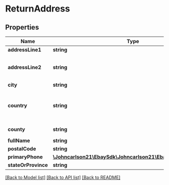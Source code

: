 # ReturnAddress

## Properties
Name | Type | Description | Notes
------------ | ------------- | ------------- | -------------
**addressLine1** | **string** | The first line of the street address. | [optional] 
**addressLine2** | **string** | The second line of the street address. This line is not always necessarily, but is often used for apartment number or suite number, or other relevant information that can not fit on the first line. | [optional] 
**city** | **string** | The city of the return address. | [optional] 
**country** | **string** | The country&#x27;s two-digt, ISO 3166-1 country code. See the enumeration type for a country&#x27;s value. For implementation help, refer to &lt;a href&#x3D;&#x27;https://developer.ebay.com/api-docs/sell/fulfillment/types/ba:CountryCodeEnum&#x27;&gt;eBay API documentation&lt;/a&gt; | [optional] 
**county** | **string** | The county of the return address. Counties are not applicable to all countries. | [optional] 
**fullName** | **string** | The full name of return address owner. | [optional] 
**postalCode** | **string** | The postal code of the return address. | [optional] 
**primaryPhone** | [**\Johncarlson21\EbaySdk\Johncarlson21\EbaySdk\Model\Phone**](Phone.md) |  | [optional] 
**stateOrProvince** | **string** | The state or province of the return address. | [optional] 

[[Back to Model list]](../../README.md#documentation-for-models) [[Back to API list]](../../README.md#documentation-for-api-endpoints) [[Back to README]](../../README.md)

